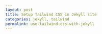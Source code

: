 ```yaml
---
layout: post
title: Setup Tailwind CSS in Jekyll site
categories: jekyll, tailwind
permalink: use-tailwind-css-with-jekyll
---
```


